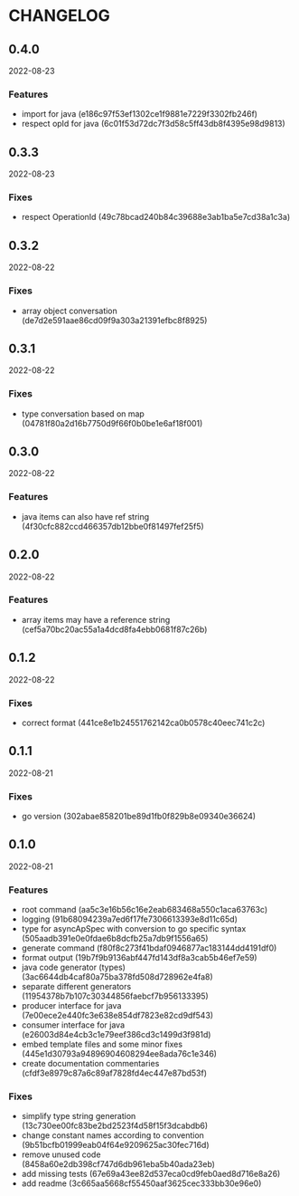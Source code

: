 # CHANGELOG

<!--- next entry here -->

## 0.4.0
2022-08-23

### Features

- import for java (e186c97f53ef1302ce1f9881e7229f3302fb246f)
- respect opId for java (6c01f53d72dc7f3d58c5ff43db8f4395e98d9813)

## 0.3.3
2022-08-23

### Fixes

- respect OperationId (49c78bcad240b84c39688e3ab1ba5e7cd38a1c3a)

## 0.3.2
2022-08-22

### Fixes

- array object conversation (de7d2e591aae86cd09f9a303a21391efbc8f8925)

## 0.3.1
2022-08-22

### Fixes

- type conversation based on map (04781f80a2d16b7750d9f66f0b0be1e6af18f001)

## 0.3.0
2022-08-22

### Features

- java items can also have ref string (4f30cfc882ccd466357db12bbe0f81497fef25f5)

## 0.2.0
2022-08-22

### Features

- array items may have a reference string (cef5a70bc20ac55a1a4dcd8fa4ebb0681f87c26b)

## 0.1.2
2022-08-22

### Fixes
- correct format (441ce8e1b24551762142ca0b0578c40eec741c2c)

## 0.1.1
2022-08-21

### Fixes

- go version (302abae858201be89d1fb0f829b8e09340e36624)

## 0.1.0
2022-08-21

### Features

- root command (aa5c3e16b56c16e2eab683468a550c1aca63763c)
- logging (91b68094239a7ed6f17fe7306613393e8d11c65d)
- type for asyncApSpec with conversion to go specific syntax (505aadb391e0e0fdae6b8dcfb25a7db9f1556a65)
- generate command (f80f8c273f41bdaf0946877ac183144dd4191df0)
- format output (19b7f9b9136abf447fd143df8a3cab5b46ef7e59)
- java code generator (types) (3ac6644db4caf80a75ba378fd508d728962e4fa8)
- separate different generators (11954378b7b107c30344856faebcf7b956133395)
- producer interface for java (7e00ece2e440fc3e638e854df7823e82cd9df543)
- consumer interface for java (e26003d84e4cb3c1e79eef386cd3c1499d3f981d)
- embed template files and some minor fixes (445e1d30793a94896904608294ee8ada76c1e346)
- create documentation commentaries (cfdf3e8979c87a6c89af7828fd4ec447e87bd53f)

### Fixes

- simplify type string generation (13c730ee00fc83be2bd2523f4d58f15f3dcabdb6)
- change constant names according to convention (9b51bcfb01999eab04f64e9209625ac30fec716d)
- remove unused code (8458a60e2db398cf747d6db961eba5b40ada23eb)
- add missing tests (67e69a43ee82d537eca0cd9feb0aed8d716e8a26)
- add readme (3c665aa5668cf55450aaf3625cec333bb30e96e0)